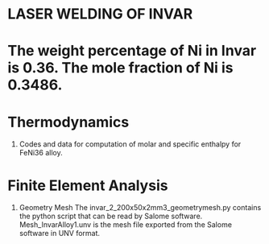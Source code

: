 # LASER WELDING OF INVAR
# The weight percentage of Ni in Invar is 0.36. The mole fraction of Ni is 0.3486.

# Thermodynamics

1. Codes and data for computation of molar and specific enthalpy for FeNi36 alloy.

# Finite Element Analysis

1. Geometry Mesh
   The invar_2_200x50x2mm3_geometrymesh.py contains the python script that can be read by Salome software.
   Mesh_InvarAlloy1.unv is the mesh file exported from the Salome software in UNV format.

